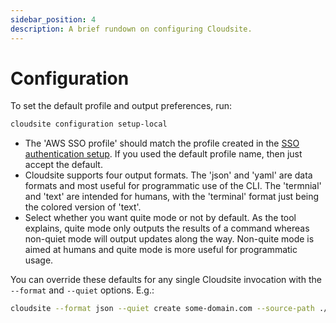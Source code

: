 ```yaml
---
sidebar_position: 4
description: A brief rundown on configuring Cloudsite.
---
```

# Configuration

To set the default profile and output preferences, run:
```bash
cloudsite configuration setup-local
```

- The 'AWS SSO profile' should match the profile created in the [SSO authentication setup](/docs/get-started/authentication#single-sign-on-authentication). If you used the default profile name, then just accept the default.
- Cloudsite supports four output formats. The 'json' and 'yaml' are data formats and most useful for programmatic use of the CLI. The 'termnial' and 'text' are intended for humans, with the 'terminal' format just being the colored version of 'text'.
- Select whether you want quite mode or not by default. As the tool explains, quite mode only outputs the results of a command whereas non-quiet mode will output updates along the way. Non-quite mode is aimed at humans and quite mode is more useful for programmatic usage.

You can override these defaults for any single Cloudsite invocation with the `--format` and `--quiet` options. E.g.:
```bash
cloudsite --format json --quiet create some-domain.com --source-path ./website
```
